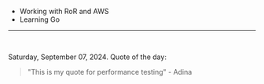 - Working with RoR and AWS
- Learning Go

---

<br>

<!-- quote_marker -->
Saturday, September 07, 2024. Quote of the day:

> "This is my quote for performance testing" - Adina
